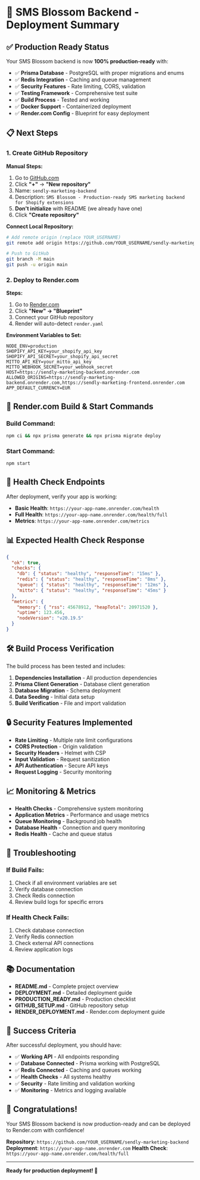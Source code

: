 # 🚀 SMS Blossom Backend - Deployment Summary

## ✅ Production Ready Status

Your SMS Blossom backend is now **100% production-ready** with:

- ✅ **Prisma Database** - PostgreSQL with proper migrations and enums
- ✅ **Redis Integration** - Caching and queue management
- ✅ **Security Features** - Rate limiting, CORS, validation
- ✅ **Testing Framework** - Comprehensive test suite
- ✅ **Build Process** - Tested and working
- ✅ **Docker Support** - Containerized deployment
- ✅ **Render.com Config** - Blueprint for easy deployment

## 📋 Next Steps

### 1. Create GitHub Repository

**Manual Steps:**
1. Go to [GitHub.com](https://github.com)
2. Click **"+"** → **"New repository"**
3. Name: `sendly-marketing-backend`
4. Description: `SMS Blossom - Production-ready SMS marketing backend for Shopify extensions`
5. **Don't initialize** with README (we already have one)
6. Click **"Create repository"**

**Connect Local Repository:**
```bash
# Add remote origin (replace YOUR_USERNAME)
git remote add origin https://github.com/YOUR_USERNAME/sendly-marketing-backend.git

# Push to GitHub
git branch -M main
git push -u origin main
```

### 2. Deploy to Render.com

**Steps:**
1. Go to [Render.com](https://render.com)
2. Click **"New" → "Blueprint"**
3. Connect your GitHub repository
4. Render will auto-detect `render.yaml`

**Environment Variables to Set:**
```
NODE_ENV=production
SHOPIFY_API_KEY=your_shopify_api_key
SHOPIFY_API_SECRET=your_shopify_api_secret
MITTO_API_KEY=your_mitto_api_key
MITTO_WEBHOOK_SECRET=your_webhook_secret
HOST=https://sendly-marketing-backend.onrender.com
ALLOWED_ORIGINS=https://sendly-marketing-backend.onrender.com,https://sendly-marketing-frontend.onrender.com
APP_DEFAULT_CURRENCY=EUR
```

## 🔧 Render.com Build & Start Commands

### Build Command:
```bash
npm ci && npx prisma generate && npx prisma migrate deploy
```

### Start Command:
```bash
npm start
```

## 🏥 Health Check Endpoints

After deployment, verify your app is working:

- **Basic Health**: `https://your-app-name.onrender.com/health`
- **Full Health**: `https://your-app-name.onrender.com/health/full`
- **Metrics**: `https://your-app-name.onrender.com/metrics`

## 📊 Expected Health Check Response

```json
{
  "ok": true,
  "checks": {
    "db": { "status": "healthy", "responseTime": "15ms" },
    "redis": { "status": "healthy", "responseTime": "8ms" },
    "queue": { "status": "healthy", "responseTime": "12ms" },
    "mitto": { "status": "healthy", "responseTime": "45ms" }
  },
  "metrics": {
    "memory": { "rss": 45678912, "heapTotal": 20971520 },
    "uptime": 123.456,
    "nodeVersion": "v20.19.5"
  }
}
```

## 🛠️ Build Process Verification

The build process has been tested and includes:

1. **Dependencies Installation** - All production dependencies
2. **Prisma Client Generation** - Database client generation
3. **Database Migration** - Schema deployment
4. **Data Seeding** - Initial data setup
5. **Build Verification** - File and import validation

## 🔒 Security Features Implemented

- **Rate Limiting** - Multiple rate limit configurations
- **CORS Protection** - Origin validation
- **Security Headers** - Helmet with CSP
- **Input Validation** - Request sanitization
- **API Authentication** - Secure API keys
- **Request Logging** - Security monitoring

## 📈 Monitoring & Metrics

- **Health Checks** - Comprehensive system monitoring
- **Application Metrics** - Performance and usage metrics
- **Queue Monitoring** - Background job health
- **Database Health** - Connection and query monitoring
- **Redis Health** - Cache and queue status

## 🚨 Troubleshooting

### If Build Fails:
1. Check if all environment variables are set
2. Verify database connection
3. Check Redis connection
4. Review build logs for specific errors

### If Health Check Fails:
1. Check database connection
2. Verify Redis connection
3. Check external API connections
4. Review application logs

## 📚 Documentation

- **README.md** - Complete project overview
- **DEPLOYMENT.md** - Detailed deployment guide
- **PRODUCTION_READY.md** - Production checklist
- **GITHUB_SETUP.md** - GitHub repository setup
- **RENDER_DEPLOYMENT.md** - Render.com deployment guide

## 🎯 Success Criteria

After successful deployment, you should have:

- ✅ **Working API** - All endpoints responding
- ✅ **Database Connected** - Prisma working with PostgreSQL
- ✅ **Redis Connected** - Caching and queues working
- ✅ **Health Checks** - All systems healthy
- ✅ **Security** - Rate limiting and validation working
- ✅ **Monitoring** - Metrics and logging available

## 🎉 Congratulations!

Your SMS Blossom backend is now production-ready and can be deployed to Render.com with confidence!

**Repository**: `https://github.com/YOUR_USERNAME/sendly-marketing-backend`
**Deployment**: `https://your-app-name.onrender.com`
**Health Check**: `https://your-app-name.onrender.com/health/full`

---

**Ready for production deployment! 🚀**
